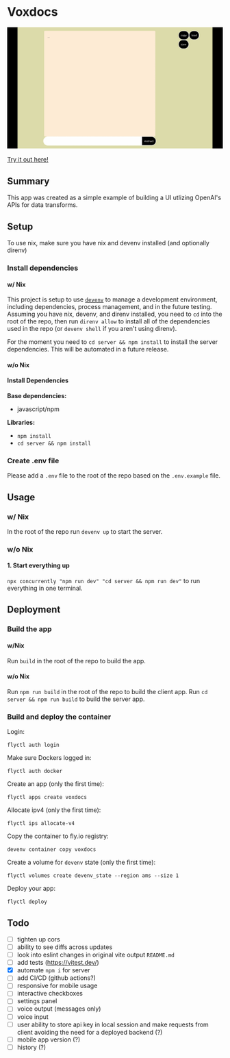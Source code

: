 # Voxdocs

![animation of voxdocs being used to create and use a grocery list](./docs/voxdocs.gif)

[Try it out here!](https://voxdocs.brianrayburn.tech)

## Summary

This app was created as a simple example of building a UI utlizing OpenAI's APIs for data transforms.

## Setup

To use nix, make sure you have nix and devenv installed (and optionally direnv)

### Install dependencies

#### w/ Nix

This project is setup to use [`devenv`](https://devenv.sh) to manage a development environment, including dependencies, process management, and in the future testing.
Assuming you have nix, devenv, and direnv installed, you need to `cd` into the root of the repo, then run `direnv allow` to install all of the dependencies used in the repo (or `devenv shell` if you aren't using direnv).

For the moment you need to `cd server && npm install` to install the server dependencies. This will be automated in a future release.

#### w/o Nix

#### Install Dependencies

**Base dependencies:**

- javascript/npm

**Libraries:**

- `npm install`
- `cd server && npm install`

### Create .env file

Please add a `.env` file to the root of the repo based on the `.env.example` file.

## Usage

### w/ Nix

In the root of the repo run `devenv up` to start the server.

### w/o Nix

#### 1. Start everything up

`npx concurrently "npm run dev" "cd server && npm run dev"` to run everything in one terminal.

## Deployment

### Build the app

#### w/Nix

Run `build` in the root of the repo to build the app.

#### w/o Nix

Run `npm run build` in the root of the repo to build the client app.
Run `cd server && npm run build` to build the server app.

### Build and deploy the container

Login:

```
flyctl auth login
```

Make sure Dockers logged in:

```
flyctl auth docker
```

Create an app (only the first time):

```
flyctl apps create voxdocs
```

Allocate ipv4 (only the first time):

```
flyctl ips allocate-v4
```

Copy the container to fly.io registry:

```
devenv container copy voxdocs
```

Create a volume for `devenv` state (only the first time):

```
flyctl volumes create devenv_state --region ams --size 1
```

Deploy your app:

```
flyctl deploy
```

## Todo

- [ ] tighten up cors
- [ ] ability to see diffs across updates
- [ ] look into eslint changes in original vite output `README.md`
- [ ] add tests (https://vitest.dev/)
- [x] automate `npm i` for server
- [ ] add CI/CD (github actions?)
- [ ] responsive for mobile usage
- [ ] interactive checkboxes
- [ ] settings panel
- [ ] voice output (messages only)
- [ ] voice input
- [ ] user ability to store api key in local session and make requests from client avoiding the need for a deployed backend (?)
- [ ] mobile app version (?)
- [ ] history (?)
